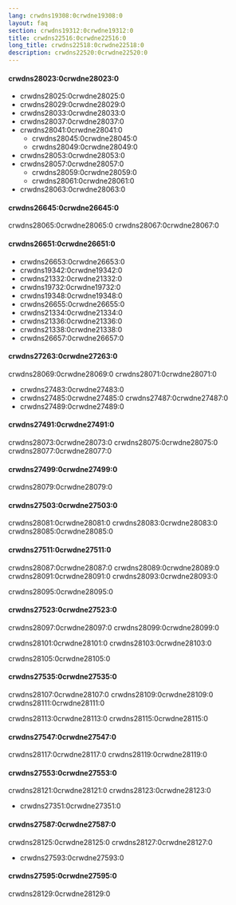 ```yaml
---
lang: crwdns19308:0crwdne19308:0
layout: faq
section: crwdns19312:0crwdne19312:0
title: crwdns22516:0crwdne22516:0
long_title: crwdns22518:0crwdne22518:0
description: crwdns22520:0crwdne22520:0
---
```


#### crwdns28023:0crwdne28023:0
- crwdns28025:0crwdne28025:0
- crwdns28029:0crwdne28029:0
- crwdns28033:0crwdne28033:0
- crwdns28037:0crwdne28037:0
- crwdns28041:0crwdne28041:0
    - crwdns28045:0crwdne28045:0
    - crwdns28049:0crwdne28049:0
- crwdns28053:0crwdne28053:0
- crwdns28057:0crwdne28057:0
    - crwdns28059:0crwdne28059:0
    - crwdns28061:0crwdne28061:0
- crwdns28063:0crwdne28063:0

#### crwdns26645:0crwdne26645:0
crwdns28065:0crwdne28065:0 crwdns28067:0crwdne28067:0

#### crwdns26651:0crwdne26651:0
- crwdns26653:0crwdne26653:0
- crwdns19342:0crwdne19342:0
- crwdns21332:0crwdne21332:0
- crwdns19732:0crwdne19732:0
- crwdns19348:0crwdne19348:0
- crwdns26655:0crwdne26655:0
- crwdns21334:0crwdne21334:0
- crwdns21336:0crwdne21336:0
- crwdns21338:0crwdne21338:0
- crwdns26657:0crwdne26657:0

#### crwdns27263:0crwdne27263:0
crwdns28069:0crwdne28069:0 crwdns28071:0crwdne28071:0
- crwdns27483:0crwdne27483:0
- crwdns27485:0crwdne27485:0 crwdns27487:0crwdne27487:0
- crwdns27489:0crwdne27489:0

#### crwdns27491:0crwdne27491:0
crwdns28073:0crwdne28073:0 crwdns28075:0crwdne28075:0 crwdns28077:0crwdne28077:0

#### crwdns27499:0crwdne27499:0
crwdns28079:0crwdne28079:0

#### crwdns27503:0crwdne27503:0
crwdns28081:0crwdne28081:0 crwdns28083:0crwdne28083:0 crwdns28085:0crwdne28085:0

#### crwdns27511:0crwdne27511:0
crwdns28087:0crwdne28087:0 crwdns28089:0crwdne28089:0 crwdns28091:0crwdne28091:0 crwdns28093:0crwdne28093:0

crwdns28095:0crwdne28095:0

#### crwdns27523:0crwdne27523:0
crwdns28097:0crwdne28097:0 crwdns28099:0crwdne28099:0

crwdns28101:0crwdne28101:0 crwdns28103:0crwdne28103:0

crwdns28105:0crwdne28105:0

#### crwdns27535:0crwdne27535:0
crwdns28107:0crwdne28107:0 crwdns28109:0crwdne28109:0 crwdns28111:0crwdne28111:0

crwdns28113:0crwdne28113:0 crwdns28115:0crwdne28115:0

#### crwdns27547:0crwdne27547:0
crwdns28117:0crwdne28117:0 crwdns28119:0crwdne28119:0

#### crwdns27553:0crwdne27553:0
crwdns28121:0crwdne28121:0 crwdns28123:0crwdne28123:0
- crwdns27351:0crwdne27351:0

#### crwdns27587:0crwdne27587:0
crwdns28125:0crwdne28125:0 crwdns28127:0crwdne28127:0
- crwdns27593:0crwdne27593:0

#### crwdns27595:0crwdne27595:0
crwdns28129:0crwdne28129:0
